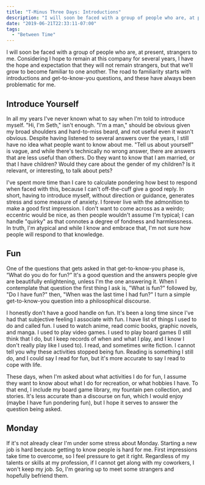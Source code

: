 ```yaml
---
title: "T-Minus Three Days: Introductions"
description: "I will soon be faced with a group of people who are, at present, strangers to me. Considering I hope to remain at this company for several years, I have the hope and expectation that they will not remain strangers, but that we’ll grow to become familiar to one another. The road to familiarity starts with introductions and get-to-know-you questions, and these have always been problematic for me."
date: "2019-06-21T22:33:11-07:00"
tags:
  - "Between Time"
---
```


I will soon be faced with a group of people who are, at present, strangers to me. Considering I hope to remain at this company for several years, I have the hope and expectation that they will not remain strangers, but that we’ll grow to become familiar to one another. The road to familiarity starts with introductions and get-to-know-you questions, and these have always been problematic for me.

## Introduce Yourself
In all my years I've never known what to say when I'm told to introduce myself. "Hi, I'm Seth," isn't enough. "I'm a man," should be obvious given my broad shoulders and hard-to-miss beard, and not useful even it wasn't obvious. Despite having listened to several answers over the years, I still have no idea what people want to know about me. "Tell us about yourself" is vague, and while there's technically no wrong answer, there are answers that are less useful than others. Do they want to know that I am married, or that I have children? Would they care about the gender of my children? Is it relevant, or interesting, to talk about pets?

I've spent more time than I care to calculate pondering how best to respond when faced with this, because I can't off-the-cuff give a good reply. In short, having to introduce myself, without direction or guidance, generates stress and some measure of anxiety. I forever live with the admonition to make a good first impression. I don't want to come across as a weirdo; eccentric would be nice, as then people wouldn't assume I'm typical; I can handle "quirky" as that connotes a degree of fondness and harmlessness. In truth, I'm atypical and while I know and embrace that, I'm not sure how people will respond to that knowledge.

## Fun
One of the questions that gets asked in that get-to-know-you phase is, “What do you do for fun?” It's a good question and the answers people give are beautifully enlightening, unless I'm the one answering it. When I contemplate that question the first thing I ask is, "What is fun?" followed by, "Do I have fun?" then, "When was the last time I had fun?" I turn a simple get-to-know-you question into a philosophical discourse.

I honestly don't have a good handle on fun. It's been a long time since I've had that subjective feeling I associate with fun. I have list of things I used to do and called fun. I used to watch anime, read comic books, graphic novels, and manga. I used to play video games. I used to play board games (I still think that I do, but I keep records of when and what I play, and I know I don't really play like I used to). I read, and sometimes write fiction. I cannot tell you why these activities stopped being fun. Reading is something I still do, and I could say I read for fun, but it's more accurate to say I read to cope with life.

These days, when I'm asked about what activities I do for fun, I assume they want to know about what I do for recreation, or what hobbies I have. To that end, I include my board game library, my fountain pen collection, and stories. It's less accurate than a discourse on fun, which I would enjoy (maybe I have fun pondering fun), but I hope it serves to answer the question being asked.

## Monday
If it's not already clear I'm under some stress about Monday. Starting a new job is hard because getting to know people is hard for me. First impressions take time to overcome, so I feel pressure to get it right. Regardless of my talents or skills at my profession, if I cannot get along with my coworkers, I won't keep my job. So, I'm gearing up to meet some strangers and hopefully befriend them.